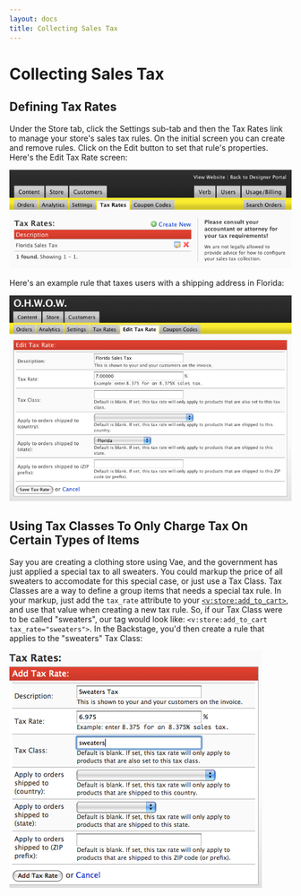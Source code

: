 ```yaml
---
layout: docs
title: Collecting Sales Tax
---
```


# Collecting Sales Tax

## Defining Tax Rates

Under the Store tab, click the Settings sub-tab and then the Tax Rates
link to manage your store's sales tax rules. On the initial screen you
can create and remove rules. Click on the Edit button to set that rule's
properties. Here's the Edit Tax Rate screen:

![](/images/screenshots/ecommerce/tax_rate_edit.png)

Here's an example rule that taxes users with a shipping address in
Florida:

![](/images/screenshots/ecommerce/tax_rate_rule_edit.png)

## Using Tax Classes To Only Charge Tax On Certain Types of Items

Say you are creating a clothing store using Vae, and the government has
just applied a special tax to all sweaters. You could markup the price
of all sweaters to accomodate for this special case, or just use a Tax
Class. Tax Classes are a way to define a group items that needs a
special tax rule. In your markup, just add the `tax_rate` attribute to
your [`<v:store:add_to_cart>`](#v_store_add_to_cart), and use that value
when creating a new tax rule. So, if our Tax Class were to be called
"sweaters", our tag would look like:
`<v:store:add_to_cart tax_rate="sweaters">`. In the Backstage, you'd
then create a rule that applies to the "sweaters" Tax Class:

![](/images/screenshots/ecommerce/tax_sweaters.png)
